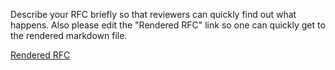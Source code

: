 Describe your RFC briefly so that reviewers can quickly find out what
happens.  Also please edit the "Rendered RFC" link so one can quickly
get to the rendered markdown file.

[Rendered RFC](https://github.com/getsentry/rfcs/blob/YOURBRANCH/text/XXXX-FILE.md)
